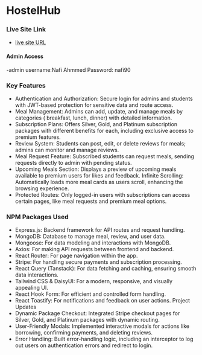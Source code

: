 # HostelHub 
### Live Site Link
- [live site URL](hostel-management-system-ef2f8.web.app)

#### Admin Access
-admin username:Nafi Ahmmed
Password: nafi90



### Key Features
- Authentication and Authorization: Secure login for admins and students with JWT-based protection for sensitive data and route access.
- Meal Management: Admins can add, update, and manage meals by categories ( breakfast, lunch, dinner) with detailed information.
- Subscription Plans: Offers Silver, Gold, and Platinum subscription packages with different benefits for each, including exclusive access to premium features.
- Review System: Students can post, edit, or delete reviews for meals; admins can monitor and manage reviews.
- Meal Request Feature: Subscribed students can request meals, sending requests directly to admin with pending status.
- Upcoming Meals Section: Displays a preview of upcoming meals available to premium users for likes and feedback.
Infinite Scrolling: Automatically loads more meal cards as users scroll, enhancing the browsing experience.
- Protected Routes: Only logged-in users with subscriptions can access certain pages, like meal requests and premium meal options.

### NPM Packages Used
- Express.js: Backend framework for API routes and request handling.
- MongoDB: Database to manage meal, review, and user data.
- Mongoose: For data modeling and interactions with MongoDB.
- Axios: For making API requests between frontend and backend.
- React Router: For page navigation within the app.
- Stripe: For handling secure payments and subscription processing.
- React Query (Tanstack): For data fetching and caching, ensuring smooth data interactions.
- Tailwind CSS & DaisyUI: For a modern, responsive, and visually appealing UI.
- React Hook Form: For efficient and controlled form handling.
- React Toastify: For notifications and feedback on user actions.
Project Updates
- Dynamic Package Checkout: Integrated Stripe checkout pages for Silver, Gold, and Platinum packages with dynamic routing.
- User-Friendly Modals: Implemented interactive modals for actions like borrowing, confirming payments, and deleting reviews.
- Error Handling: Built error-handling logic, including an interceptor to log out users on authentication errors and redirect to login.





